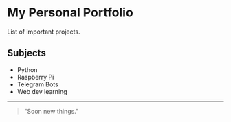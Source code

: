 # My Personal Portfolio

List of important projects.

## Subjects

* Python
* Raspberry Pi
* Telegram Bots
* Web dev learning

* * *

> "Soon new things."

  [pp]: https://vorthkor.github.io/portfolio/
